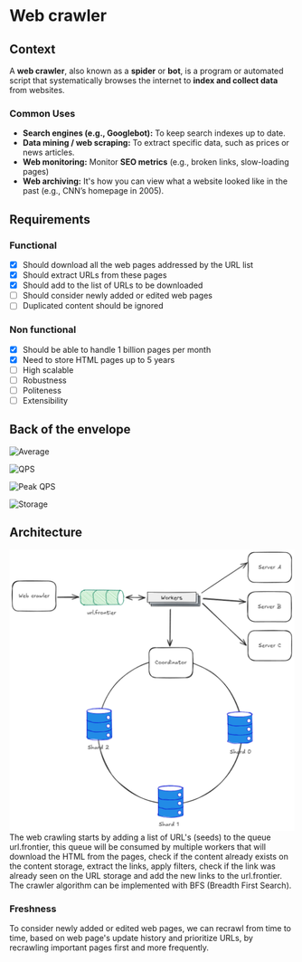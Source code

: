 # Web crawler
## Context
A **web crawler**, also known as a **spider** or **bot**, is a program or automated script that systematically browses the internet to **index and collect data** from websites.
### Common Uses
* **Search engines (e.g., Googlebot):** To keep search indexes up to date.
* **Data mining / web scraping:** To extract specific data, such as prices or news articles.
* **Web monitoring:** Monitor **SEO metrics** (e.g., broken links, slow-loading pages)
* **Web archiving:** It's how you can view what a website looked like in the past (e.g., CNN’s homepage in 2005).
## Requirements
### Functional
- [x] Should download all the web pages addressed by the URL list
- [x] Should extract URLs from these pages
- [x] Should add to the list of URLs to be downloaded
- [ ] Should consider newly added or edited web pages
- [ ] Duplicated content should be ignored
### Non functional
- [x] Should be able to handle 1 billion pages per month
- [x] Need to store HTML pages up to 5 years
- [ ] High scalable
- [ ] Robustness
- [ ] Politeness
- [ ] Extensibility

## Back of the envelope
![Average](https://latex.codecogs.com/png.image?\large&space;\dpi{100}\bg{white}Average\;web\;page\;size=500kb)

![QPS](https://latex.codecogs.com/png.image?\large&space;\dpi{100}\bg{white}QPS=\frac{1billon_{requests/day}}{30_{days}*24_{hours}*3600_{seconds}}\cong400)

![Peak QPS](https://latex.codecogs.com/png.image?\large&space;\dpi{100}\bg{white}QPS_{peak}=2*QPS=800)

![Storage](https://latex.codecogs.com/png.image?\large&space;\dpi{100}\bg{white}Storage\;capacity=1billion_{requests/day}*500kb_{average\;web\;page\;size}*12_{months}*\5_{years}=30_{PB})

## Architecture
![Web crawler](assets/web-crawler.excalidraw.png)
The web crawling starts by adding a list of URL's (seeds) to the queue url.frontier, this queue will be consumed by multiple workers that will download the HTML from the pages, check if the content already exists on the content storage, extract the links, apply filters, check if the link was already seen on the URL storage and add the new links to the url.frontier. The crawler algorithm can be implemented with BFS (Breadth First Search).
### Freshness
To consider newly added or edited web pages, we can recrawl from time to time, based on web page's update history and prioritize URLs, by recrawling important pages first and more frequently.
